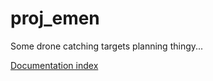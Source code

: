 # proj_emen
Some drone catching targets planning thingy...

[Documentation index](https://poine.github.io/proj_emen/)


